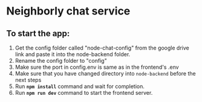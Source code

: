 # Neighborly chat service

## To start the app:
1. Get the config folder called "node-chat-config" from the google drive link and paste it into the node-backend folder.
2. Rename the config folder to "config"
3. Make sure the port in config.env is same as in the frontend's .env
4. Make sure that you have changed directory into ```node-backend``` before the next steps
5. Run **```npm install```** command and wait for completion.
6. Run **```npm run dev```** command to start the frontend server.
